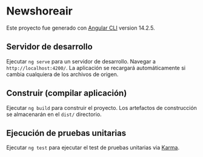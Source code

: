# Newshoreair

Este proyecto fue generado con [Angular CLI](https://github.com/angular/angular-cli) version 14.2.5.

## Servidor de desarrollo

Ejecutar `ng serve` para un servidor de desarrollo. Navegar a `http://localhost:4200/`. La aplicación se recargará automáticamente si cambia cualquiera de los archivos de origen.

## Construir (compilar aplicación)

Ejecutar `ng build` para construir el proyecto. Los artefactos de construcción se almacenarán en el `dist/` directorio.

## Ejecución de pruebas unitarias

Ejecutar `ng test` para ejecutar el test de pruebas unitarias via [Karma](https://karma-runner.github.io).

